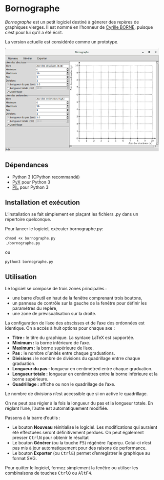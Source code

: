 Bornographe
===========

*Bornographe* est un petit logiciel destiné à génerer des repères de graphiques vierges. Il est nommé en l’honneur de [Cyrille BORNE](https://cyrille-borne.com), puisque c’est pour lui qu’il a été écrit.

La version actuelle est considérée comme un prototype.

![Capture d’écran](capture.png)

Dépendances
-----------

* Python 3 (CPython recommandé)
* [PyX](https://pypi.python.org/pypi/PyX) pour Python 3
* [PIL](https://pypi.python.org/pypi/PIL) pour Python 3

Installation et exécution
-------------------------

L’installation se fait simplement en plaçant les fichiers .py dans un répertoire quelconque.

Pour lancer le logiciel, exécuter bornographe.py:

    chmod +x bornographe.py
    ./bornographe.py

ou

    python3 bornographe.py

Utilisation
-----------

Le logiciel se compose de trois zones principales :

* une barre d’outil en haut de la fenêtre comprenant trois boutons,
* un panneau de contrôle sur la gauche de la fenêtre pour définir les paramètres du repère,
* une zone de prévisualisation sur la droite.

La configuration de l’axe des abscisses et de l’axe des ordonnées est identique. On a accès à huit options pour chaque axe :

* **Titre :** le titre du graphique. La syntaxe LaTeX est supportée.
* **Minimum :** la borne inférieure de l’axe.
* **Maximum :** la borne supérieure de l’axe.
* **Pas :** le nombre d’unités entre chaque graduations.
* **Divisions :** le nombre de divisions du quadrillage entrre chaque graduation.
* **Longueur du pas :** longueur en centimètred entre chaque graduation.
* **Longueur totale :** longueur en centimètres entre la borne inférieure et la borne supérieure.
* **Quadrillage :** affiche ou non le quadrillage de l’axe.

Le nombre de divisions n’est accessible que si on active le quadrillage.

On ne peut pas régler à la fois la longueur du pas et la longueur totale. En réglant l’une, l’autre est automatiquement modifiée.

Passons à la barre d’outils :

* Le bouton **Nouveau** réinitialise le logiciel. Les modifications qui auraient été effectuées seront définitivement perdues. On peut également presser <kbd>Ctrl</kbd><kbd>N</kbd> pour obtenir le résultat
* Le bouton **Générer** (ou la touche <kbd>F5</kbd>) régénère l’aperçu. Celui-ci n’est pas mis à jour automatiquement pour des raisons de performance.
* Le bouton **Exporter** (ou <kbd>Ctrl</kbd><kbd>E</kbd>) permet d’enregistrer le graphique au format SVG.

Pour quitter le logiciel, fermez simplement la fenêtre ou utiliser les combinaisons de touches <kbd>Ctrl</kbd><kbd>Q</kbd> ou <kbd>Alt</kbd><kbd>F4</kbd>.

